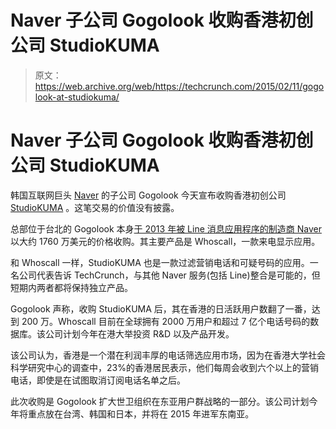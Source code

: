 # Naver 子公司 Gogolook 收购香港初创公司 StudioKUMA 

> 原文：<https://web.archive.org/web/https://techcrunch.com/2015/02/11/gogolook-at-studiokuma/>

# Naver 子公司 Gogolook 收购香港初创公司 StudioKUMA

韩国互联网巨头 [Naver](https://web.archive.org/web/20230320191510/http://www.naver.com/) 的子公司 Gogolook 今天宣布收购香港初创公司 [StudioKUMA](https://web.archive.org/web/20230320191510/http://www.studiokuma.com/home.php) 。这笔交易的价值没有披露。

总部位于台北的 Gogolook 本身[于 2013 年被 Line 消息应用程序的制造商 Naver](https://web.archive.org/web/20230320191510/https://techcrunch.com/2013/12/26/gogolook-confirms-its-acquisition-by-naver-the-owner-of-line/) 以大约 1760 万美元的价格收购。其主要产品是 Whoscall，一款来电显示应用。

和 Whoscall 一样，StudioKUMA 也是一款过滤营销电话和可疑号码的应用。一名公司代表告诉 TechCrunch，与其他 Naver 服务(包括 Line)整合是可能的，但短期内两者都将保持独立产品。

Gogolook 声称，收购 StudioKUMA 后，其在香港的日活跃用户数翻了一番，达到 200 万。Whoscall 目前在全球拥有 2000 万用户和超过 7 亿个电话号码的数据库。该公司计划今年在港大举投资 R&D 以及产品开发。

该公司认为，香港是一个潜在利润丰厚的电话筛选应用市场，因为在香港大学社会科学研究中心的调查中，23%的香港居民表示，他们每周会收到六个以上的营销电话，即使是在试图取消订阅电话名单之后。

此次收购是 Gogolook 扩大世卫组织在东亚用户群战略的一部分。该公司计划今年将重点放在台湾、韩国和日本，并将在 2015 年进军东南亚。